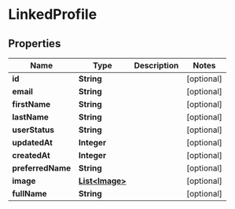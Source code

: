 

# LinkedProfile


## Properties

| Name | Type | Description | Notes |
|------------ | ------------- | ------------- | -------------|
|**id** | **String** |  |  [optional] |
|**email** | **String** |  |  [optional] |
|**firstName** | **String** |  |  [optional] |
|**lastName** | **String** |  |  [optional] |
|**userStatus** | **String** |  |  [optional] |
|**updatedAt** | **Integer** |  |  [optional] |
|**createdAt** | **Integer** |  |  [optional] |
|**preferredName** | **String** |  |  [optional] |
|**image** | [**List&lt;Image&gt;**](Image.md) |  |  [optional] |
|**fullName** | **String** |  |  [optional] |



